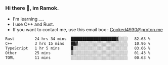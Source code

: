 ### Hi there 👋, im Ramok.

- I'm learning __.
- I use C++ and Rust.
- If you want to contact me, use this email box : Cooked4930@proton.me

<!--START_SECTION:waka-->

```txt
Rust         24 hrs 34 mins  ████████████████████▓░░░░   82.63 %
C++          3 hrs 15 mins   ██▓░░░░░░░░░░░░░░░░░░░░░░   10.96 %
TypeScript   1 hr 5 mins     █░░░░░░░░░░░░░░░░░░░░░░░░   03.66 %
Other        25 mins         ▒░░░░░░░░░░░░░░░░░░░░░░░░   01.43 %
TOML         11 mins         ░░░░░░░░░░░░░░░░░░░░░░░░░   00.63 %
```

<!--END_SECTION:waka-->
